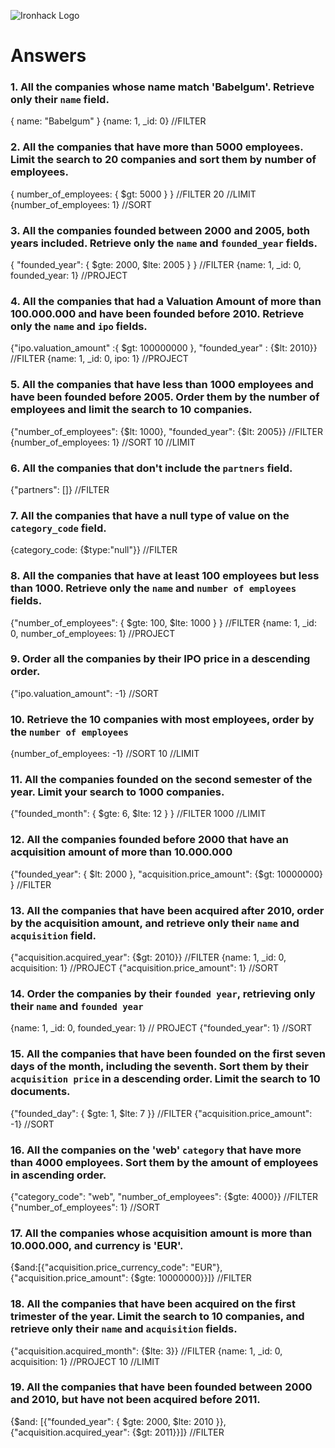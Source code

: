![Ironhack Logo](https://i.imgur.com/1QgrNNw.png)

# Answers

### 1. All the companies whose name match 'Babelgum'. Retrieve only their `name` field.

<!-- Your Code Goes Here -->
{ name: "Babelgum" } 
{name: 1, _id: 0}
//FILTER

### 2. All the companies that have more than 5000 employees. Limit the search to 20 companies and sort them by **number of employees**.

<!-- Your Code Goes Here -->
{ number_of_employees: { $gt: 5000 } }
//FILTER
20
//LIMIT
{number_of_employees: 1}
//SORT


### 3. All the companies founded between 2000 and 2005, both years included. Retrieve only the `name` and `founded_year` fields.

<!-- Your Code Goes Here -->
{ "founded_year": { $gte: 2000, $lte: 2005 } }
//FILTER
{name: 1, _id: 0, founded_year: 1}
//PROJECT

### 4. All the companies that had a Valuation Amount of more than 100.000.000 and have been founded before 2010. Retrieve only the `name` and `ipo` fields.

<!-- Your Code Goes Here -->
{"ipo.valuation_amount" :{ $gt: 100000000 }, "founded_year" : {$lt: 2010}}
//FILTER
{name: 1, _id: 0, ipo: 1}
//PROJECT

### 5. All the companies that have less than 1000 employees and have been founded before 2005. Order them by the number of employees and limit the search to 10 companies.

<!-- Your Code Goes Here -->
{"number_of_employees": {$lt: 1000}, "founded_year": {$lt: 2005}}
//FILTER
{number_of_employees: 1}
//SORT
10
//LIMIT
### 6. All the companies that don't include the `partners` field.

<!-- Your Code Goes Here -->
{"partners": []}
//FILTER

### 7. All the companies that have a null type of value on the `category_code` field.

<!-- Your Code Goes Here -->
{category_code: {$type:"null"}}
//FILTER

### 8. All the companies that have at least 100 employees but less than 1000. Retrieve only the `name` and `number of employees` fields.

<!-- Your Code Goes Here -->
{"number_of_employees": { $gte: 100, $lte: 1000 } }
//FILTER
{name: 1, _id: 0, number_of_employees: 1}
//PROJECT

### 9. Order all the companies by their IPO price in a descending order.

<!-- Your Code Goes Here -->
{"ipo.valuation_amount": -1}
//SORT


### 10. Retrieve the 10 companies with most employees, order by the `number of employees`

<!-- Your Code Goes Here -->
{number_of_employees: -1}
//SORT
10
//LIMIT

### 11. All the companies founded on the second semester of the year. Limit your search to 1000 companies.

<!-- Your Code Goes Here -->
{"founded_month": { $gte: 6, $lte: 12 } }
//FILTER
1000
//LIMIT



### 12. All the companies founded before 2000 that have an acquisition amount of more than 10.000.000

<!-- Your Code Goes Here -->
{"founded_year": { $lt: 2000 }, "acquisition.price_amount": {$gt: 10000000} }
//FILTER


### 13. All the companies that have been acquired after 2010, order by the acquisition amount, and retrieve only their `name` and `acquisition` field.

<!-- Your Code Goes Here -->
{"acquisition.acquired_year": {$gt: 2010}}
//FILTER
{name: 1, _id: 0, acquisition: 1}
//PROJECT
{"acquisition.price_amount": 1}
//SORT



### 14. Order the companies by their `founded year`, retrieving only their `name` and `founded year`
<!-- Your Code Goes Here -->
{name: 1, _id: 0, founded_year: 1}
// PROJECT
{"founded_year": 1}
//SORT


### 15. All the companies that have been founded on the first seven days of the month, including the seventh. Sort them by their `acquisition price` in a descending order. Limit the search to 10 documents.

<!-- Your Code Goes Here -->
{"founded_day": { $gte: 1, $lte: 7 }}
//FILTER
{"acquisition.price_amount": -1}
//SORT

### 16. All the companies on the 'web' `category` that have more than 4000 employees. Sort them by the amount of employees in ascending order.

<!-- Your Code Goes Here -->
{"category_code": "web", "number_of_employees": {$gte: 4000}}
//FILTER
{"number_of_employees": 1}
//SORT

### 17. All the companies whose acquisition amount is more than 10.000.000, and currency is 'EUR'.

<!-- Your Code Goes Here -->
{$and:[{"acquisition.price_currency_code": "EUR"},{"acquisition.price_amount": {$gte: 10000000}}]}
//FILTER


### 18. All the companies that have been acquired on the first trimester of the year. Limit the search to 10 companies, and retrieve only their `name` and `acquisition` fields.

<!-- Your Code Goes Here -->

{"acquisition.acquired_month": {$lte: 3}}
//FILTER
{name: 1, _id: 0, acquisition: 1}
//PROJECT
10
//LIMIT

### 19. All the companies that have been founded between 2000 and 2010, but have not been acquired before 2011.

<!-- Your Code Goes Here -->
{$and: [{"founded_year": { $gte: 2000, $lte: 2010 }}, {"acquisition.acquired_year": {$gt: 2011}}]}
//FILTER